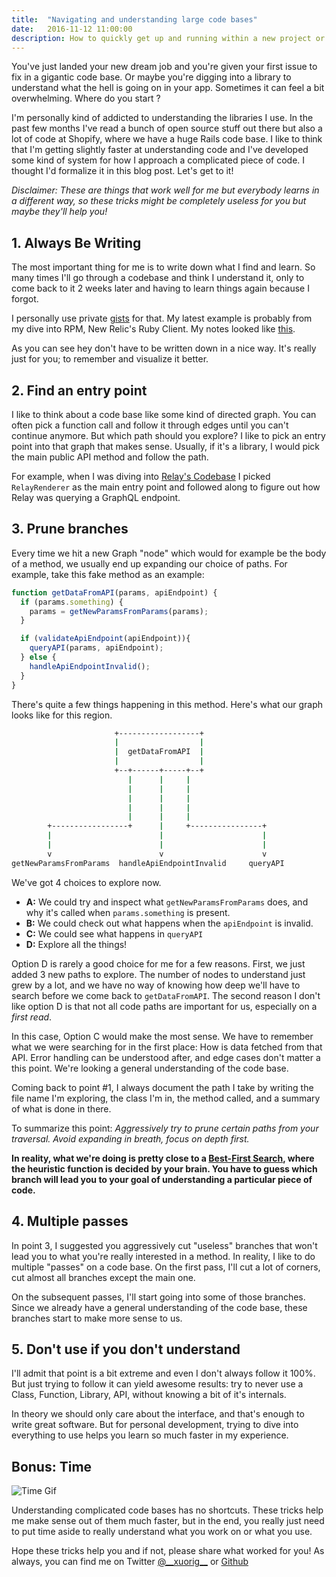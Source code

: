 ```yaml
---
title:  "Navigating and understanding large code bases"
date:   2016-11-12 11:00:00
description: How to quickly get up and running within a new project or understand an open source library.
---
```


You've just landed your new dream job and you're given your first issue to fix in a gigantic code base. Or maybe you're digging into a library to understand what the hell is going on in your app. Sometimes it can feel a bit overwhelming. Where do you start ?

I'm personally kind of addicted to understanding the libraries I use. In the past few months I've read a bunch of open source stuff out there but also a lot of code at Shopify, where we have a huge Rails code base. I like to think that I'm getting slightly faster at understanding code and I've developed some kind of system for how I approach a complicated piece of code. I thought I'd formalize it in this blog post. Let's get to it!

*Disclaimer: These are things that work well for me but everybody learns in a different way, so these tricks might be completely useless for you but maybe they'll help you!*

## 1. Always Be Writing

The most important thing for me is to write down what I find and learn. So many times I'll go through a codebase and think I understand it, only to come back to it 2 weeks later and having to learn things again because I forgot.

I personally use private [gists][gists] for that. My latest example is probably from my dive into RPM, New Relic's Ruby Client. My notes looked like [this][rpm].

As you can see hey don't have to be written down in a nice way. It's really just for you; to remember and visualize it better.

## 2. Find an entry point

I like to think about a code base like some kind of directed graph. You can often pick a function call and follow it through edges until you can't continue anymore. But which path should you explore? I like to pick an entry point into that graph that makes sense. Usually, if it's a library, I would pick the main public API method and follow the path.

For example, when I was diving into [Relay's Codebase][relay] I picked `RelayRenderer` as the main entry point and followed along to figure out how Relay was querying a GraphQL endpoint.

## 3. Prune branches

Every time we hit a new Graph "node" which would for example be the body of a method, we usually end up expanding our choice of paths. For example, take this fake method as an example:

```javascript
function getDataFromAPI(params, apiEndpoint) {
  if (params.something) {
    params = getNewParamsFromParams(params);
  }

  if (validateApiEndpoint(apiEndpoint)){
    queryAPI(params, apiEndpoint);
  } else {
    handleApiEndpointInvalid();
  }
}
```

There's quite a few things happening in this method. Here's what our graph looks like
for this region.

```bash
                       +------------------+
                       |                  |
                       |  getDataFromAPI  |
                       |                  |
                       +--+------+-----+--+
                          |      |     |
                          |      |     |
                          |      |     |
                          |      |     |
                          |      |     |
        +-----------------+      |     +----------------+
        |                        |                      |
        |                        |                      |
        v                        v                      v
getNewParamsFromParams  handleApiEndpointInvalid     queryAPI
```

We've got 4 choices to explore now.

  - __A:__ We could try and inspect what `getNewParamsFromParams` does, and why it's called when `params.something` is present.
  - __B:__ We could check out what happens when the `apiEndpoint` is invalid.
  - __C:__ We could see what happens in `queryAPI`
  - __D:__ Explore all the things!

Option D is rarely a good choice for me for a few reasons. First, we just added 3 new paths to explore. The number of nodes to understand just grew by a lot, and we have no way of knowing how deep we'll have to search before we come back to `getDataFromAPI`. The second reason I don't like option D is that not all code paths are important for us, especially on a *first read*.

In this case, Option C would make the most sense. We have to remember what we were searching for in the first place: How is data fetched from that API. Error handling can be understood after, and edge cases don't matter a this point. We're looking a general understanding of the code base.

Coming back to point #1, I always document the path I take by writing the file name I'm exploring, the class I'm in, the method called, and a summary of what is done in there.

To summarize this point: *Aggressively try to prune certain paths from your traversal. Avoid expanding in breath, focus on depth first.*

__In reality, what we're doing is pretty close to a [Best-First Search][bfs], where the heuristic function is decided by your brain. You have to guess which branch will lead you to your goal of understanding a particular piece of code.__

## 4. Multiple passes

In point 3, I suggested you aggressively cut "useless" branches that won't lead you to what you're really interested in a method. In reality, I like to do multiple "passes" on a code base. On the first pass, I'll cut a lot of corners, cut almost all branches except the main one.

On the subsequent passes, I'll start going into some of those branches. Since   we already have a general understanding of the code base, these branches start to make more sense to us.

## 5. Don't use if you don't understand

I'll admit that point is a bit extreme and even I don't always follow it 100%. But just trying to follow it can yield awesome results: try to never use a Class, Function, Library, API, without knowing a bit of it's internals.

In theory we should only care about the interface, and that's enough to write great software. But for personal development, trying to dive into everything to use helps you learn so much faster in my experience.

## Bonus: Time

![Time Gif](https://media.giphy.com/media/xTiQywlOn0gKyz0l56/giphy.gif)

Understanding complicated code bases has no shortcuts. These tricks help me make sense out of them much faster, but in the end, you really just need to put time aside to really understand what you work on or what you use.

Hope these tricks help you and if not, please share what worked for you! As always, you can find me on Twitter [@\_\_xuorig\_\_][twit] or [Github][xuo]

[xuo]: http://github.com/xuorig
[twit]: https://twitter.com/__xuorig__
[rpm]: https://gist.github.com/xuorig/85c04a97d85e16756338638b9b2db1a3
[relay]: http://mgiroux.me/2016/quick-dive-into-relay-query-fetching/
[gists]: https://gist.github.com/
[bfs]: https://en.wikipedia.org/wiki/Best-first_search
